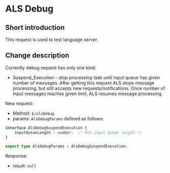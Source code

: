 # ALS Debug

## Short introduction

This request is used to test language server.

## Change description

Currently debug request has only one kind:

* Suspend_Execution - stop processing task until input queue has given
number of messages. After getting this request ALS stops message
processing, but still accepts new requests/notifications. Once
number of input messages reaches given limit, ALS resumes message
processing.

New request:
* Method: `$/alsDebug`
* params: `AlsDebugParams` defined as follows:

```typescript
interface AlsDebugSuspendExecution {
    inputQueueLength : number;  /* Min input queue length */
}

export type AlsDebugParams = AlsDebugSuspendExecution;

```

Response:
* result: `null`
